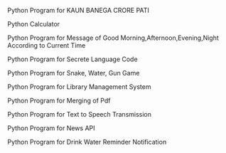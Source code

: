 Python Program for KAUN BANEGA CRORE PATI

Python Calculator

Python Program for Message of Good Morning,Afternoon,Evening,Night According to Current Time

Python Program for Secrete Language Code

Python Program for Snake, Water, Gun Game

Python Program for Library Management System

Python Program for Merging of Pdf

Python Program for Text to Speech Transmission

Python Program for News API

Python Program for Drink Water Reminder Notification

